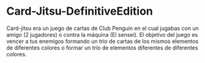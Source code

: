 # Card-Jitsu-DefinitiveEdition
Card-jitsu era un juego de cartas de Club Penguin en el cual jugabas con un amigo (2 jugadores) o contra la máquina (El sensei). El objetivo del juego es vencer a tus enemigos formando un trío de cartas de los mismos elementos de diferentes colores o formar un trío de elementos diferentes de diferentes colores.
